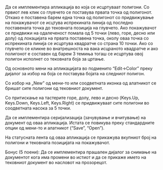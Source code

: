 Да се имплементира апликација во која се исцртуваат полигони. Со првиот лев клик со глувчето се поставува првата точка од полигонот. Откако е поставена барем една точка од полигонот со придвижување на покажувачот се исцтува испрекината линија од последно поставената точка до тековната позиција на глувчето. Ако покажувачот се придвижи на одалеченост помала од 5 точки (лево, горе, десно или долу) од локацијата на првата поставена точка, околу оваа точка со испрекината линија се исцртува квадратче со страна 10 точки. Ако со глувчето се кликне во внатрешноста на вака исцраното квадратче и ако полигонот е составен од барем 3 темиња тогаш се исцртува овој полигон исполнет со тековната боја за цртање.

Од основното мени на апликацијата во подменито “Edit->Color” преку дијалог за избор на боја се поставува бојата на следниот полигон.

Со избор на „New” од мени-то или соодветната иконка од алатникот се бришат сите полигони од тековниот документ.

Со притискање на тастерите горе, долу, лево и десно (Keys.Up, Keys.Down, Keys.Left, Keys.Right) се придвижуваат сите полигони во соодветната насока за 5 точки.

Да се имплементира серијализација (зачувување и вчитување) на документ од оваа апликација. Истата се повикува преку стандардните опции од мени-то и алатникот (“Save”, “Open”).

На статусната лента од оваа апликација се прикажува вкупниот број на полигони и тековната позицијата на покажувачот.

Бонус (5 поени): Да се имплементира прашален дијалог за снимање на документот кога има промени во истиот и да се прикаже името на тековниот документ во насловот на прозорецот.
